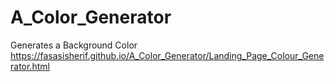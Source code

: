 # A_Color_Generator
Generates a Background Color
https://fasasisherif.github.io/A_Color_Generator/Landing_Page_Colour_Generator.html
